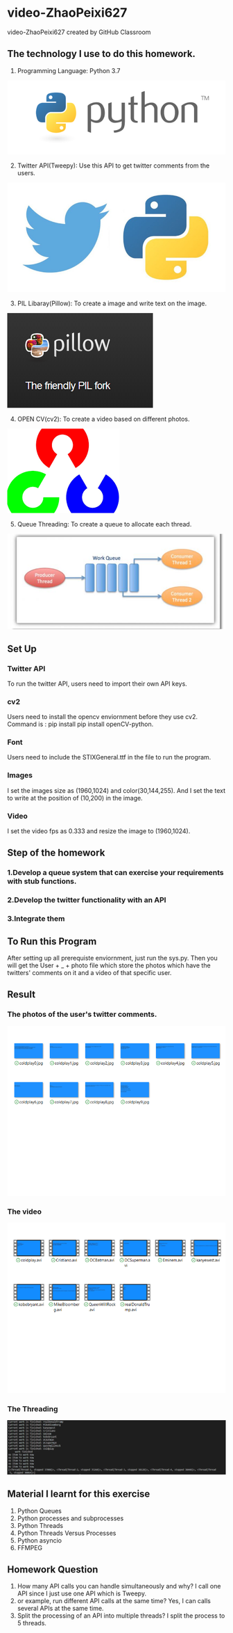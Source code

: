 # video-ZhaoPeixi627
video-ZhaoPeixi627 created by GitHub Classroom
## The technology I use to do this homework.
1. Programming Language: Python 3.7

![](https://github.com/BUEC500C1/video-ZhaoPeixi627/blob/master/ReadMePhoto/pylogo.png)

2. Twitter API(Tweepy): Use this API to get twitter comments from the users.

![](https://github.com/BUEC500C1/video-ZhaoPeixi627/blob/master/ReadMePhoto/twitter.jpg)

3. PIL Libaray(Pillow): To create a image and write text on the image.

![](https://github.com/BUEC500C1/video-ZhaoPeixi627/blob/master/ReadMePhoto/python-pillow-logo.png)

4. OPEN CV(cv2): To create a video based on different photos.

![](https://github.com/BUEC500C1/video-ZhaoPeixi627/blob/master/ReadMePhoto/download.png)

5. Queue Threading: To create a queue to allocate each thread.

![](https://github.com/BUEC500C1/video-ZhaoPeixi627/blob/master/ReadMePhoto/Queue.png)


## Set Up
### Twitter API 
To run the twitter API, users need to import their own API keys.
### cv2
Users need to install the opencv enviornment before they use cv2. Command is : pip install pip install openCV-python.
### Font
Users need to include the STIXGeneral.ttf in the file to run the program.
### Images
I set the images size as (1960,1024) and color(30,144,255). And I set the text to write at the position of (10,200) in the image.
### Video
I set the video fps as 0.333 and resize the image to (1960,1024).


## Step of the homework
### 1.Develop a queue system that can exercise your requirements with stub functions.

### 2.Develop the twitter functionality with an API

### 3.Integrate them

## To Run this Program
After setting up all prerequiste enviornment, just run the sys.py. Then you will get the User + _ + photo file which store the photos which have the twitters' comments on it and a video of that specific user.

## Result
### The photos of the user's twitter comments.

![](https://github.com/BUEC500C1/video-ZhaoPeixi627/blob/master/ReadMePhoto/coldplayphoto.png)

### The video

![](https://github.com/BUEC500C1/video-ZhaoPeixi627/blob/master/ReadMePhoto/video.png)

### The Threading

![](https://github.com/BUEC500C1/video-ZhaoPeixi627/blob/master/ReadMePhoto/Threading.png)

## Material I learnt for this exercise
1. Python Queues
2. Python processes and subprocesses
3. Python Threads
4. Python Threads Versus Processes
5. Python asyncio
6. FFMPEG

## Homework Question
1. How many API calls you can handle simultaneously and why?
I call one API since I just use one API which is Tweepy.
2. or example, run different API calls at the same time?
Yes, I can calls several APIs at the same time.
3. Split the processing of an API into multiple threads?
I split the process to 5 threads.



